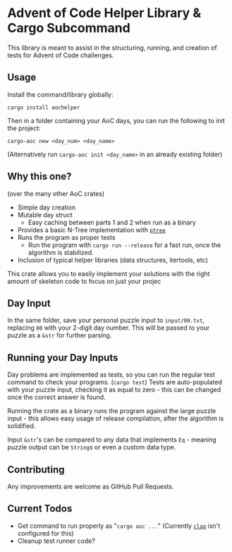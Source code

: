 
# Advent of Code Helper Library & Cargo Subcommand
This library is meant to assist in the structuring, running, and creation of tests for Advent of Code challenges.

## Usage
Install the command/library globally:
```
cargo install aochelper
```
Then in a folder containing your AoC days, you can run the following to init the project:
```
cargo-aoc new <day_num> <day_name>
```
(Alternatively run `cargo-aoc init <day_name>` in an already existing folder)

## Why this one?
(over the many other AoC crates)
* Simple day creation
* Mutable day struct
  * Easy caching between parts 1 and 2 when run as a binary
* Provides a basic N-Tree implementation with [`ptree`](https://crates.io/crates/ptree)
* Runs the program as proper tests
  * Run the program with `cargo run --release` for a fast run, once the algorithm is stabilized.
* Inclusion of typical helper libraries (data structures, itertools, etc)

This crate allows you to easily implement your solutions with the right amount of skeleton code to focus on just your projec

## Day Input
In the same folder, save your personal puzzle input to `input/00.txt`, replacing `00` with your 2-digit day number. This will be passed to your puzzle as a `&str` for further parsing.

## Running your Day Inputs
Day problems are implemented as tests, so you can run the regular test command to check your programs. (`cargo test`) Tests are auto-populated with your puzzle input, checking it as equal to zero - this can be changed once the correct answer is found.

Running the crate as a binary runs the program against the large puzzle input - this allows easy usage of release compilation, after the algorithm is solidified.

Input `&str`'s can be compared to any data that implements `Eq` - meaning puzzle output can be `String`s or even a custom data type.

## Contributing

Any improvements are welcome as GitHub Pull Requests.
## Current Todos
* Get command to run properly as "`cargo aoc ...`" (Currently [`clap`](https://crates.io/crates/clap) isn't configured for this)
* Cleanup test runner code?
